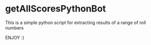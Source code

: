 # getAllScoresPythonBot
This is a simple python script for extracting results of a range of roll numbers 

ENJOY :)

